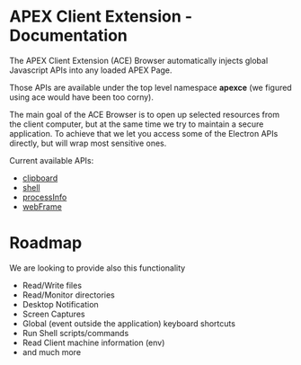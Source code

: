 # APEX Client Extension - Documentation

The APEX Client Extension (ACE) Browser automatically injects global Javascript APIs into any loaded APEX Page.

Those APIs are available under the top level namespace **apexce** (we figured using ace would have been too corny).

The main goal of the ACE Browser is to open up selected resources from the client computer, but at the same time we try to maintain a secure application.
To achieve that we let you access some of the Electron APIs directly, but will wrap most sensitive ones.

Current available APIs:

* [clipboard](http://electron.atom.io/docs/api/clipboard/)
* [shell](http://electron.atom.io/docs/api/shell/)
* [processInfo](http://electron.atom.io/docs/api/process/)
* [webFrame](http://electron.atom.io/docs/api/web-frame/)


# Roadmap

We are looking to provide also this functionality

* Read/Write files
* Read/Monitor directories
* Desktop Notification
* Screen Captures
* Global (event outside the application) keyboard shortcuts
* Run Shell scripts/commands
* Read Client machine information (env)
* and much more 